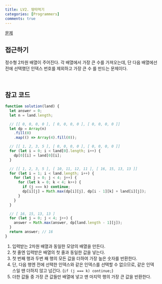 ```yaml
---
title: LV2. 땅따먹기
categories: [Programmers]
comments: true
---
```


[문제](https://programmers.co.kr/learn/courses/30/lessons/12913)

## 접근하기

정수형 2차원 배열이 주어진다. 각 배열에서 가장 큰 수를 가져오는데, 단 다음 배열에선 전에 선택했던 인덱스 번호를 제외하고 가장 큰 수 를 만드는 문제이다.

<br>

## 참고 코드

```js
function solution(land) {
  let answer = 0;
  let n = land.length;

  // [[ 0, 0, 0, 0 ], [ 0, 0, 0, 0 ], [ 0, 0, 0, 0 ]]
  let dp = Array(n)
    .fill(0)
    .map(() => Array(4).fill(0));

  // [[ 1, 2, 3, 5 ], [ 0, 0, 0, 0 ], [ 0, 0, 0, 0 ]]
  for (let i = 0; i < land[0].length; i++) {
    dp[0][i] = land[0][i];
  }

  // [[ 1, 2, 3, 5 ], [ 10, 11, 12, 11 ], [ 16, 15, 13, 13 ]]
  for (let i = 1; i < land.length; i++) {
    for (let j = 0; j < 4; j++) {
      for (let k = 0; k < 4; k++) {
        if (j === k) continue;
        dp[i][j] = Math.max(dp[i][j], dp[i - 1][k] + land[i][j]);
      }
    }
  }

  // [ 16, 15, 13, 13 ]
  for (let j = 0; j < 4; j++) {
    answer = Math.max(answer, dp[land.length - 1][j]);
  }
  return answer; // 16
}
```

1. 입력받는 2차원 배열과 동일한 모양의 배열을 만든다.
2. 첫 줄엔 입력받은 배열의 첫 줄과 동일한 값을 넣는다.
3. 첫 번째 행과 두번 째 행의 모든 값을 더하여 가장 높은 숫자를 반환한다.
4. 단, 다음 행엔 전에 선택한 인덱스와 같은 인덱스를 선택할 수 없으므로, 같은 인덱스일 땐 더하지 않고 넘긴다. (`if (j === k) continue;`)
5. 더한 값들 중 가장 큰 값들만 배열에 넣고 맨 마지막 행의 가장 큰 값을 반환한다.
